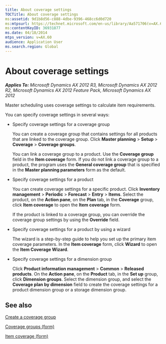 ```yaml
---
title: About coverage settings
TOCTitle: About coverage settings
ms:assetid: 9d1b8d56-c888-4dbe-9396-468cc6d0d720
ms:mtpsurl: https://technet.microsoft.com/en-us/library/Aa571706(v=AX.60)
ms:contentKeyID: 36931877
ms.date: 04/18/2014
mtps_version: v=AX.60
audience: Application User
ms.search.region: Global
---
```


# About coverage settings 


_**Applies To:** Microsoft Dynamics AX 2012 R3, Microsoft Dynamics AX 2012 R2, Microsoft Dynamics AX 2012 Feature Pack, Microsoft Dynamics AX 2012_

Master scheduling uses coverage settings to calculate item requirements.

You can specify coverage settings in several ways:

  - Specify coverage settings for a coverage group
    
    You can create a coverage group that contains settings for all products that are linked to the coverage group. Click **Master planning** \> **Setup** \> **Coverage** \> **Coverage groups**.
    
    You can link a coverage group to a product. Use the **Coverage group** field in the **Item coverage** form. If you do not link a coverage group to a product, the program uses the **General coverage group** that is specified in the **Master planning parameters** form as the default.

  - Specify coverage settings for a product
    
    You can create coverage settings for a specific product. Click **Inventory management** \> **Periodic** \> **Forecast** \> **Entry** \> **Items**. Select the product, on the **Action pane**, on the **Plan** tab, in the **Coverage** group, click **Item coverage** to open the **Item coverage** form.
    
    If the product is linked to a coverage group, you can override the coverage group settings by using the **Override** field.

  - Specify coverage settings for a product by using a wizard
    
    The wizard is a step-by-step guide to help you set up the primary item coverage parameters. In the **Item coverage** form, click **Wizard** to open the **Item Coverage Wizard**.

  - Specify coverage settings for a dimension group
    
    Click **Product information management** \> **Common** \> **Released products**. On the **Action pane**, on the **Product** tab, in the **Set up** group, click **Dimension groups**. Select the dimension group, and select the **Coverage plan by dimension** field to create the coverage settings for a product dimension group or a storage dimension group.

## See also

[Create a coverage group](create-a-coverage-group.md)

[Coverage groups (form)](https://technet.microsoft.com/en-us/library/aa552922\(v=ax.60\))

[Item coverage (form)](https://technet.microsoft.com/en-us/library/aa619147\(v=ax.60\))

  


